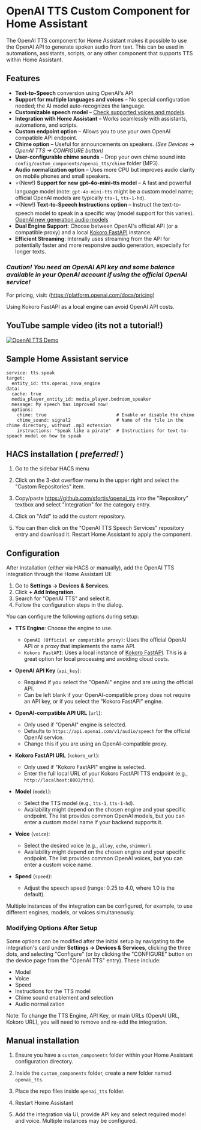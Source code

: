 # OpenAI TTS Custom Component for Home Assistant

The OpenAI TTS component for Home Assistant makes it possible to use the OpenAI API to generate spoken audio from text. This can be used in automations, assistants, scripts, or any other component that supports TTS within Home Assistant. 

## Features  

- **Text-to-Speech** conversion using OpenAI's API  
- **Support for multiple languages and voices** – No special configuration needed; the AI model auto-recognizes the language.  
- **Customizable speech model** – [Check supported voices and models](https://platform.openai.com/docs/guides/text-to-speech).  
- **Integration with Home Assistant** – Works seamlessly with assistants, automations, and scripts.  
- **Custom endpoint option** – Allows you to use your own OpenAI compatible API endpoint.
- **Chime option** – Useful for announcements on speakers. *(See Devices → OpenAI TTS → CONFIGURE button)*
- **User-configurable chime sounds** – Drop your own chime sound into  `config/custom_components/openai_tts/chime` folder (MP3).
- **Audio normalization option** – Uses more CPU but improves audio clarity on mobile phones and small speakers.
- ⭐(New!) **Support for new gpt-4o-mini-tts model** – A fast and powerful language model (note: `gpt-4o-mini-tts` might be a custom model name; official OpenAI models are typically `tts-1`, `tts-1-hd`).
- ⭐(New!) **Text-to-Speech Instructions option** – Instruct the text-to-speech model to speak in a specific way (model support for this varies). [OpenAI new generation audio models](https://openai.com/index/introducing-our-next-generation-audio-models/)
- **Dual Engine Support**: Choose between OpenAI's official API (or a compatible proxy) and a local [Kokoro FastAPI](https://github.com/remsky/Kokoro-FastAPI) instance.
- **Efficient Streaming**: Internally uses streaming from the API for potentially faster and more responsive audio generation, especially for longer texts.



### *Caution! You need an OpenAI API key and some balance available in your OpenAI account if using the official OpenAI service!* ###
For pricing, visit: (https://platform.openai.com/docs/pricing)

Using Kokoro FastAPI as a local engine can avoid OpenAI API costs.

## YouTube sample video (its not a tutorial!)

[![OpenAI TTS Demo](https://img.youtube.com/vi/oeeypI_X0qs/0.jpg)](https://www.youtube.com/watch?v=oeeypI_X0qs)



## Sample Home Assistant service

```
service: tts.speak
target:
  entity_id: tts.openai_nova_engine
data:
  cache: true
  media_player_entity_id: media_player.bedroom_speaker
  message: My speech has improved now!
  options:
    chime: true                          # Enable or disable the chime
    chime_sound: signal2                 # Name of the file in the chime directory, without .mp3 extension
    instructions: "Speak like a pirate"  # Instructions for text-to-speach model on how to speak 
```

## HACS installation ( *preferred!* )

1. Go to the sidebar HACS menu

2. Click on the 3-dot overflow menu in the upper right and select the "Custom Repositories" item.

3. Copy/paste https://github.com/sfortis/openai_tts into the "Repository" textbox and select "Integration" for the category entry.

4. Click on "Add" to add the custom repository.

5. You can then click on the "OpenAI TTS Speech Services" repository entry and download it. Restart Home Assistant to apply the component.

## Configuration

After installation (either via HACS or manually), add the OpenAI TTS integration through the Home Assistant UI:

1.  Go to **Settings → Devices & Services**.
2.  Click **+ Add Integration**.
3.  Search for "OpenAI TTS" and select it.
4.  Follow the configuration steps in the dialog.

You can configure the following options during setup:

*   **TTS Engine**: Choose the engine to use.
    *   `OpenAI (Official or compatible proxy)`: Uses the official OpenAI API or a proxy that implements the same API.
    *   `Kokoro FastAPI`: Uses a local instance of [Kokoro FastAPI](https://github.com/remsky/Kokoro-FastAPI). This is a great option for local processing and avoiding cloud costs.

*   **OpenAI API Key** (`api_key`):
    *   Required if you select the "OpenAI" engine and are using the official API.
    *   Can be left blank if your OpenAI-compatible proxy does not require an API key, or if you select the "Kokoro FastAPI" engine.

*   **OpenAI-compatible API URL** (`url`):
    *   Only used if "OpenAI" engine is selected.
    *   Defaults to `https://api.openai.com/v1/audio/speech` for the official OpenAI service.
    *   Change this if you are using an OpenAI-compatible proxy.

*   **Kokoro FastAPI URL** (`kokoro_url`):
    *   Only used if "Kokoro FastAPI" engine is selected.
    *   Enter the full local URL of your Kokoro FastAPI TTS endpoint (e.g., `http://localhost:8002/tts`).

*   **Model** (`model`):
    *   Select the TTS model (e.g., `tts-1`, `tts-1-hd`).
    *   Availability might depend on the chosen engine and your specific endpoint. The list provides common OpenAI models, but you can enter a custom model name if your backend supports it.

*   **Voice** (`voice`):
    *   Select the desired voice (e.g., `alloy`, `echo`, `shimmer`).
    *   Availability might depend on the chosen engine and your specific endpoint. The list provides common OpenAI voices, but you can enter a custom voice name.

*   **Speed** (`speed`):
    *   Adjust the speech speed (range: 0.25 to 4.0, where 1.0 is the default).

Multiple instances of the integration can be configured, for example, to use different engines, models, or voices simultaneously.

### Modifying Options After Setup

Some options can be modified after the initial setup by navigating to the integration's card under **Settings → Devices & Services**, clicking the three dots, and selecting "Configure" (or by clicking the "CONFIGURE" button on the device page from the "OpenAI TTS" entry). These include:
- Model
- Voice
- Speed
- Instructions for the TTS model
- Chime sound enablement and selection
- Audio normalization

Note: To change the TTS Engine, API Key, or main URLs (OpenAI URL, Kokoro URL), you will need to remove and re-add the integration.

## Manual installation

1. Ensure you have a `custom_components` folder within your Home Assistant configuration directory.

2. Inside the `custom_components` folder, create a new folder named `openai_tts`.

3. Place the repo files inside `openai_tts` folder.

4. Restart Home Assistant

5. Add the integration via UI, provide API key and select required model and voice. Multiple instances may be configured.
